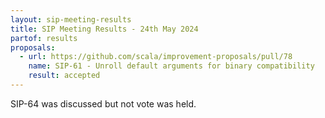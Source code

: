 ```yaml
---
layout: sip-meeting-results
title: SIP Meeting Results - 24th May 2024
partof: results
proposals:
  - url: https://github.com/scala/improvement-proposals/pull/78
    name: SIP-61 - Unroll default arguments for binary compatibility
    result: accepted
---
```

SIP-64 was discussed but not vote was held.
